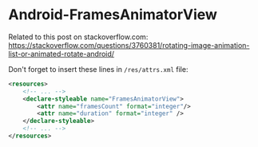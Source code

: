 # Android-FramesAnimatorView
Related to this post on stackoverflow.com:
https://stackoverflow.com/questions/3760381/rotating-image-animation-list-or-animated-rotate-android/

Don't forget to insert these lines in `/res/attrs.xml` file:

```xml
<resources>
    <!-- ... -->
    <declare-styleable name="FramesAnimatorView">
        <attr name="framesCount" format="integer"/>
        <attr name="duration" format="integer" />
    </declare-styleable>
    <!-- ... -->
</resources>
```
